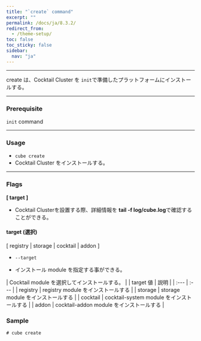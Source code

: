 ```yaml
---
title: "`create` command"
excerpt: ""
permalink: /docs/ja/8.3.2/
redirect_from:
  - /theme-setup/
toc: false
toc_sticky: false
sidebar:
  nav: "ja"
---
```


---
create は、Cocktail Cluster を `init`で準備したプラットフォームにインストールする。

---

### Prerequisite

`init` command

----
### Usage

* `cube create`
* Cocktail Cluster をインストールする。

----
### Flags  
**[ target ]**

  * Cocktail Clusterを設置する際、詳細情報を **tail -f log/cube.log**で確認することができる。

#### target (選択)  
[ registry | storage | cocktail | addon ] 

  * `--target`

  * インストール module を指定する事ができる。
  
| Cocktail module を選択してインストールする。 |
| target 値 | 説明 |
| :--- | :--- |
| registry | registry module をインストールする |
| storage | storage module をインストールする | 
| cocktail | cocktail-system module をインストールする |
| addon | cocktail-addon module をインストールする |
### Sample
```
# cube create
```